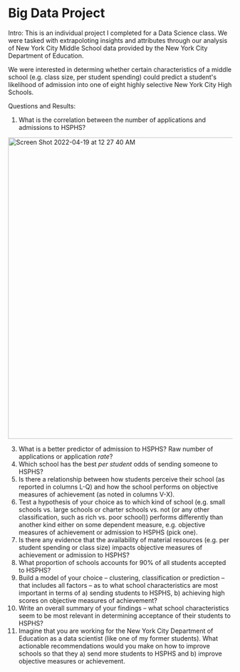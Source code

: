 # Big Data Project
Intro: This is an individual project I completed for a Data Science class. We were tasked with extrapoloting insights and attributes through our analysis of New York City Middle School data provided by the New York City Department of Education. 

We were interested in determing whether certain characteristics of a middle school (e.g. class size, per student spending) could predict a student's likelihood of admission into one of eight highly selective New York City High Schools. 



Questions and Results:

1) What is the correlation between the number of applications and admissions to HSPHS?

<img width="676" alt="Screen Shot 2022-04-19 at 12 27 40 AM" src="https://user-images.githubusercontent.com/97006483/163920129-20a85dd7-d222-4ffa-a4c2-e345fd0010c2.png">




3) What is a better predictor of admission to HSPHS? Raw number of applications or
application *rate*?
3) Which school has the best *per student* odds of sending someone to HSPHS?
4) Is there a relationship between how students perceive their school (as reported in columns
L-Q) and how the school performs on objective measures of achievement (as noted in
columns V-X).
5) Test a hypothesis of your choice as to which kind of school (e.g. small schools vs. large
schools or charter schools vs. not (or any other classification, such as rich vs. poor school))
performs differently than another kind either on some dependent measure, e.g. objective
measures of achievement or admission to HSPHS (pick one).
6) Is there any evidence that the availability of material resources (e.g. per student spending
or class size) impacts objective measures of achievement or admission to HSPHS?
7) What proportion of schools accounts for 90% of all students accepted to HSPHS?
8) Build a model of your choice – clustering, classification or prediction – that includes all
factors – as to what school characteristics are most important in terms of a) sending
students to HSPHS, b) achieving high scores on objective measures of achievement?
9) Write an overall summary of your findings – what school characteristics seem to be most
relevant in determining acceptance of their students to HSPHS?
10) Imagine that you are working for the New York City Department of Education as a data
scientist (like one of my former students). What actionable recommendations would you
make on how to improve schools so that they a) send more students to HSPHS and b)
improve objective measures or achievement. 
